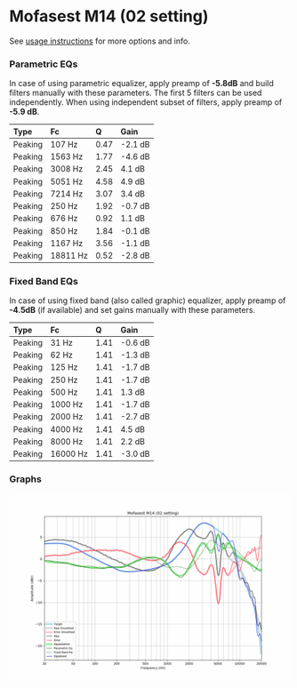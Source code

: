 # Mofasest M14 (02 setting)
See [usage instructions](https://github.com/jaakkopasanen/AutoEq#usage) for more options and info.

### Parametric EQs
In case of using parametric equalizer, apply preamp of **-5.8dB** and build filters manually
with these parameters. The first 5 filters can be used independently.
When using independent subset of filters, apply preamp of **-5.9 dB**.

| Type    | Fc       |    Q | Gain    |
|:--------|:---------|:-----|:--------|
| Peaking | 107 Hz   | 0.47 | -2.1 dB |
| Peaking | 1563 Hz  | 1.77 | -4.6 dB |
| Peaking | 3008 Hz  | 2.45 | 4.1 dB  |
| Peaking | 5051 Hz  | 4.58 | 4.9 dB  |
| Peaking | 7214 Hz  | 3.07 | 3.4 dB  |
| Peaking | 250 Hz   | 1.92 | -0.7 dB |
| Peaking | 676 Hz   | 0.92 | 1.1 dB  |
| Peaking | 850 Hz   | 1.84 | -0.1 dB |
| Peaking | 1167 Hz  | 3.56 | -1.1 dB |
| Peaking | 18811 Hz | 0.52 | -2.8 dB |

### Fixed Band EQs
In case of using fixed band (also called graphic) equalizer, apply preamp of **-4.5dB**
(if available) and set gains manually with these parameters.

| Type    | Fc       |    Q | Gain    |
|:--------|:---------|:-----|:--------|
| Peaking | 31 Hz    | 1.41 | -0.6 dB |
| Peaking | 62 Hz    | 1.41 | -1.3 dB |
| Peaking | 125 Hz   | 1.41 | -1.7 dB |
| Peaking | 250 Hz   | 1.41 | -1.7 dB |
| Peaking | 500 Hz   | 1.41 | 1.3 dB  |
| Peaking | 1000 Hz  | 1.41 | -1.7 dB |
| Peaking | 2000 Hz  | 1.41 | -2.7 dB |
| Peaking | 4000 Hz  | 1.41 | 4.5 dB  |
| Peaking | 8000 Hz  | 1.41 | 2.2 dB  |
| Peaking | 16000 Hz | 1.41 | -3.0 dB |

### Graphs
![](./Mofasest%20M14%20(02%20setting).png)